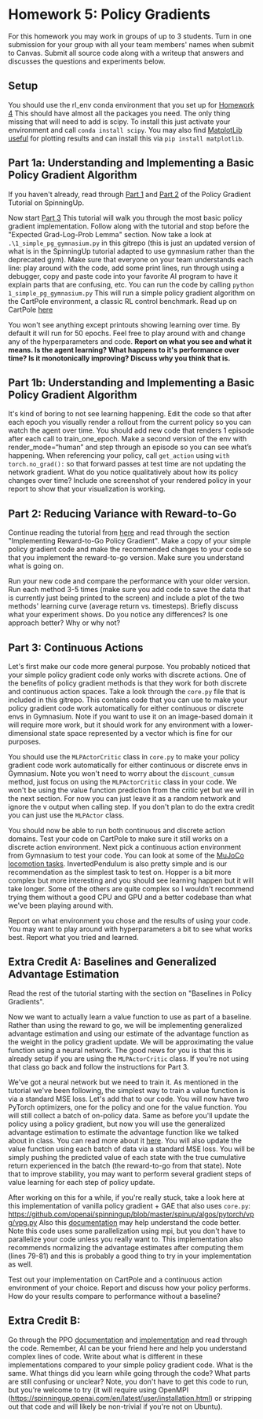 # Homework 5: Policy Gradients

For this homework you may work in groups of up to 3 students. Turn in one submission for your group with all your team members' names when submit to Canvas. Submit all source code along with a writeup that answers and discusses the questions and experiments below.

## Setup
You should use the rl_env conda environment that you set up for [Homework 4](https://github.com/dsbrown1331/q-learning-homework) This should have almost all the packages you need. The only thing missing that will need to add is scipy. To install this just activate your environment and call `conda install scipy`. You may also find [MatplotLib useful](https://matplotlib.org/stable/tutorials/index.html) for plotting results and can install this via `pip install matplotlib`. 

## Part 1a: Understanding and Implementing a Basic Policy Gradient Algorithm
If you haven't already, read through [Part 1](https://spinningup.openai.com/en/latest/spinningup/rl_intro.html) and [Part 2](https://spinningup.openai.com/en/latest/spinningup/rl_intro2.html) of the Policy Gradient Tutorial on SpinningUp.

Now start [Part 3](https://spinningup.openai.com/en/latest/spinningup/rl_intro3.html)
This tutorial will walk you through the most basic policy gradient implementation. Follow along with the tutorial and stop before the "Expected Grad-Log-Prob Lemma" section.
Now take a look at `.\1_simple_pg_gymnasium.py` in this gitrepo (this is just an updated version of what is in the SpinningUp tutorial adapted to use gymnasium rather than the deprecated gym).
Make sure that everyone on your team understands each line: play around with the code, add some print lines, run through using a debugger, copy and paste code into your favorite AI program to have it explain parts that are confusing, etc. 
You can run the code by calling 
`
python 1_simple_pg_gymnasium.py
`
This will run a simple policy gradient algorithm on the CartPole environment, a classic RL control benchmark. Read up on CartPole [here](https://gymnasium.farama.org/environments/classic_control/cart_pole/.)

You won't see anything except printouts showing learning over time. By default it will run for 50 epochs. Feel free to play around with and change any of the hyperparameters and code. **Report on what you see and what it means. Is the agent learning? What happens to it's performance over time? Is it monotonically improving? Discuss why you think that is.**

## Part 1b: Understanding and Implementing a Basic Policy Gradient Algorithm

It's kind of boring to not see learning happening. Edit the code so that after each epoch you visually render a rollout from the current policy so you can watch the agent over time. You should add new code that renders 1 episode after each call to train_one_epoch. Make a second version of the env with render_mode=“human” and step through an episode so you can see what’s happening. When referencing your policy, call `get_action` using `with torch.no_grad():` so that forward passes at test time are not updating the network gradient. What do you notice qualitatively about how its policy changes over time? Include one screenshot of your rendered policy in your report to show that your visualization is working.

## Part 2: Reducing Variance with Reward-to-Go

Continue reading the tutorial from [here](https://spinningup.openai.com/en/latest/spinningup/rl_intro3.html#expected-grad-log-prob-lemma)
and read through the section "Implementing Reward-to-Go Policy Gradient". 
Make a copy of your simple policy gradient code and make the recommended changes to your code so that you implement the reward-to-go version. Make sure you understand what is going on.

Run your new code and compare the performance with your older version. Run each method 3-5 times (make sure you add code to save the data that is currently just being printed to the screen) and include a plot of the two methods' learning curve (average return vs. timesteps). Briefly discuss what your experiment shows. Do you notice any differences? Is one approach better? Why or why not?

## Part 3: Continuous Actions
Let's first make our code more general purpose. You probably noticed that your simple policy gradient code only works with discrete actions. One of the benefits of policy gradient methods is that they work for both discrete and continuous action spaces. Take a look through the `core.py` file that is included in this gitrepo. This contains code that you can use to make your policy gradient code work automatically for either continuous or discrete envs in Gymnasium. Note if you want to use it on an image-based domain it will require more work, but it should work for any environment with a lower-dimensional state space represented by a vector which is fine for our purposes.

You should use the `MLPActorCritic` class in `core.py` to make your policy gradient code work automatically for either continuous or discrete envs in Gymnasium. Note you won't need to worry about the `discount_cumsum` method, just focus on using the `MLPActorCritic` class in your code. We won't be using the value function prediction from the critic yet but we will in the next section. For now you can just leave it as a random network and ignore the v output when calling step. If you don't plan to do the extra credit you can just use the `MLPActor` class.

You should now be able to run both continuous and discrete action domains. Test your code on CartPole to make sure it still works on a discrete action environment. Next pick a continuous action environment from Gymnasium to test your code. You can look at some of the [MuJoCo locomotion tasks](https://gymnasium.farama.org/environments/mujoco/). InvertedPendulum is also pretty simple and is our recommendation as the simplest task to test on. Hopper is a bit more complex but more interesting and you should see learning happen but it will take longer. Some of the others are quite complex so I wouldn't recommend trying them without a good CPU and GPU and a better codebase than what we've been playing around with.

Report on what environment you chose and the results of using your code. You may want to play around with hyperparameters a bit to see what works best. Report what you tried and learned.

## Extra Credit A: Baselines and Generalized Advantage Estimation
Read the rest of the tutorial starting with the section on "Baselines in Policy Gradients".

Now we want to actually learn a value function to use as part of a baseline. Rather than using the reward to go, we will be implementing generalized advantage estimation and using our estimate of the advantage function as the weight in the policy gradient update. We will be approximating the value function using a neural network. The good news for you is that this is already setup if you are using the `MLPActorCritic` class. If you're not using that class go back and follow the instructions for Part 3. 

We've got a neural network but we need to train it. As mentioned in the tutorial we've been following, the simplest way to train a value function is via a standard MSE loss. Let's add that to our code. You will now have two PyTorch optimizers, one for the policy and one for the value function. You will still collect a batch of on-policy data. Same as before you'll update the policy using a policy gradient, but now you will use the generalized advantage estimation to estimate the advantage function like we talked about in class. You can read more about it [here](https://danieltakeshi.github.io/2017/04/02/notes-on-the-generalized-advantage-estimation-paper/). You will also update the value function using each batch of data via a standard MSE loss. You will be simply pushing the predicted value of each state with the true cumulative return experienced in the batch (the reward-to-go from that state). Note that to improve stability, you may want to perform several gradient steps of value learning for each step of policy update.

After working on this for a while, if you're really stuck, take a look here at this implementation of vanilla policy gradient + GAE that also uses `core.py`: https://github.com/openai/spinningup/blob/master/spinup/algos/pytorch/vpg/vpg.py
Also this [documentation](https://spinningup.openai.com/en/latest/algorithms/vpg.html) may help understand the code better.
Note this code uses some parallelization using mpi, but you don't have to parallelize your code unless you really want to. This implementation also recommends normalizing the advantage estimates after computing them (lines 79-81) and this is probably a good thing to try in your implementation as well.

Test out your implementation on CartPole and a continuous action environment of your choice. Report and discuss how your policy performs. How do your results compare to performance without a baseline?


## Extra Credit B:

Go through the PPO [documentation](https://spinningup.openai.com/en/latest/algorithms/ppo.html) and [implementation](https://github.com/openai/spinningup/tree/master/spinup/algos/pytorch/ppo) and read through the code. Remember, AI can be your friend here and help you understand complex lines of code. Write about what is different in these implementations compared to your simple policy gradient code. What is the same. What things did you learn while going through the code? What parts are still confusing or unclear? Note, you don't have to get this code to run, but you're welcome to try (it will require using OpenMPI (https://spinningup.openai.com/en/latest/user/installation.html) or stripping out that code and will likely be non-trivial if you're not on Ubuntu).
